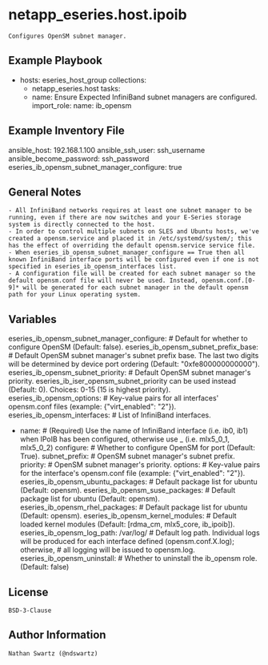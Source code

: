 netapp_eseries.host.ipoib
=========
    Configures OpenSM subnet manager.

Example Playbook
----------------
- hosts: eseries_host_group
  collections:
    - netapp_eseries.host
  tasks:
    - name: Ensure Expected InfiniBand subnet managers are configured.
      import_role:
        name: ib_opensm

Example Inventory File
----------------------
ansible_host: 192.168.1.100
ansible_ssh_user: ssh_username
ansible_become_password: ssh_password
eseries_ib_opensm_subnet_manager_configure: true

General Notes
-------------
    - All InfiniBand networks requires at least one subnet manager to be running, even if there are now switches and your E-Series storage system is directly connected to the host.
    - In order to control multiple subnets on SLES and Ubuntu hosts, we've created a opensm.service and placed it in /etc/systemd/system/; this has the effect of overriding the default opensm.service service file.
    - When eseries_ib_opensm_subnet_manager_configure == True then all known InfiniBand interface ports will be configured even if one is not specified in eseries_ib_opensm_interfaces list.
    - A configuration file will be created for each subnet manager so the default opensm.conf file will never be used. Instead, opensm.conf.[0-9]* will be generated for each subnet manager in the default opensm path for your Linux operating system.

Variables
---------
eseries_ib_opensm_subnet_manager_configure:    # Default for whether to configure OpenSM (Default: false).
eseries_ib_opensm_subnet_prefix_base:          # Default OpenSM subnet manager's subnet prefix base. The last two digits will be determined by device port ordering (Default: "0xfe800000000000").
eseries_ib_opensm_subnet_priority:             # Default OpenSM subnet manager's priority. eseries_ib_iser_opensm_subnet_priority can be used instead (Default: 0). Choices: 0-15 (15 is highest priority).
eseries_ib_opensm_options:                     # Key-value pairs for all interfaces' opensm.conf files (example: {"virt_enabled": "2"}).
eseries_ib_opensm_interfaces:                  # List of InfiniBand interfaces.
  - name:                                      # (Required) Use the name of InfiniBand interface (i.e. ib0, ib1) when IPoIB has been configured, otherwise use <DEVICE>_<PORT> (i.e. mlx5_0_1, mlx5_0_2)
    configure:                                 # Whether to configure OpenSM for port (Default: True).
    subnet_prefix:                             # OpenSM subnet manager's subnet prefix.
    priority:                                  # OpenSM subnet manager's priority.
    options:                                   # Key-value pairs for the interface's opensm.conf file (example: {"virt_enabled": "2"}).
eseries_ib_opensm_ubuntu_packages:             # Default package list for ubuntu (Default: opensm).
eseries_ib_opensm_suse_packages:               # Default package list for ubuntu (Default: opensm).
eseries_ib_opensm_rhel_packages:               # Default package list for ubuntu (Default: opensm).
eseries_ib_opensm_kernel_modules:              # Default loaded kernel modules (Default: [rdma_cm, mlx5_core, ib_ipoib]).
eseries_ib_opensm_log_path: /var/log/          # Default log path. Individual logs will be produced for each interface defined (opensm.conf.X.log); otherwise,
                                               #    all logging will be issued to opensm.log.
eseries_ib_opensm_uninstall:                   # Whether to uninstall the ib_opensm role. (Default: false)

License
-------
    BSD-3-Clause

Author Information
------------------
    Nathan Swartz (@ndswartz)
